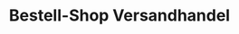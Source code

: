 ---
title: "Bestell-Shop Versandhandel"
url: /freiberg/bestell-shop-versandhandel/
shop: Haushaltsartikel
---